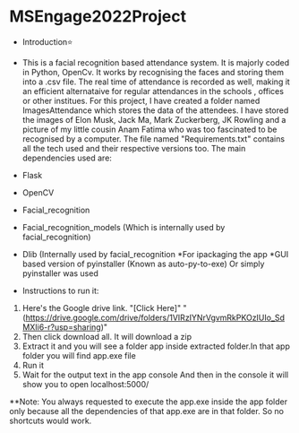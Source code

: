 # MSEngage2022Project
* Introduction⭐
* This is a facial recognition based attendance system. It is majorly coded in Python, OpenCv. It works by recognising the faces and storing them into a .csv file. 
The real time of attendance is recorded as well, making it an efficient alternataive for regular attendances in the schools , offices or other institues. 
For this project,
I have created a folder named ImagesAttendance which stores the data of the attendees. I have stored the images of Elon Musk, Jack Ma, Mark Zuckerberg, JK Rowling 
and a picture of my little cousin Anam Fatima who was too fascinated to be recognised by a computer.
The file named "Requirements.txt" contains all the tech used and their respective versions too.
The main dependencies used are:
* Flask
* OpenCV
* Facial_recognition
* Facial_recognition_models (Which is internally used by facial_recognition)
* Dlib (Internally used by facial_recognition
*For ipackaging the app *GUI based version of pyinstaller (Known as auto-py-to-exe) Or simply pyinstaller was used 

* Instructions to run it:
1. Here's the Google drive link. "[Click Here]"  "(https://drive.google.com/drive/folders/1VIRzIYNrVgvmRkPKOzIUIo_SdMXIi6-r?usp=sharing)"
2. Then click download all. It will download a zip
3. Extract it and you will see a folder app inside extracted folder.In that app folder you will find app.exe file
4. Run it
5. Wait for the output text in the app console And then in the console it will show you to open localhost:5000/




**Note: You always requested to execute the app.exe inside the app folder only because all the dependencies of that app.exe are in that folder. So no shortcuts
would work.
